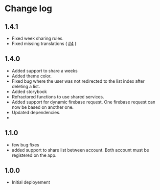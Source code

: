 # Change log

## 1.4.1

- Fixed week sharing rules.
- Fixed missing translations ( [#4](https://github.com/nicDamours/lists/issues/4) )

## 1.4.0

- Added support to share a weeks
- Added theme color.
- Fixed bug where the user was not redirected to the list index after deleting a list.
- Added storybook
- Refractored functions to use shared services.
- Added support for dynamic firebase request. One firebase request can now be based on another one.
- Updated dependencies.
-

## 1.1.0

- few bug fixes
- added support to share list between account. Both account must be registered on the app.

## 1.0.0

- Initial deployement
